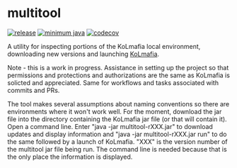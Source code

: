 # multitool
[![release](https://img.shields.io/github/v/release/kolmafia/multitool?color=blueviolet&label=%F0%9F%8D%B8%20release)](https://github.com/kolmafia/multitool/releases/latest)
[![minimum java](https://img.shields.io/static/v1?label=min%20java&message=v11&color=%23007396&logo=java)](https://adoptium.net/)
[![codecov](https://img.shields.io/codecov/c/github/kolmafia/multitool?logo=codecov&token=9Z41LO29KF)](https://codecov.io/github/kolmafia/multitool)

A utility for inspecting portions of the KoLmafia local environment, downloading new versions and launching [KoLmafia](https://github.com/kolmafia/kolmafia).


Note - this is a work in progress.  Assistance in setting up the project so that permissions and protections and authorizations are the same as KoLmafia is solicted and appreciated.  Same for workflows and tasks associated with commits and PRs. 

The tool makes several assumptions about naming conventions so there are environments where it won't work well.  For the moment, download the jar file into the directory containing the KoLmafia jar file (or that will contain it).  Open a command line.  Enter "java -jar multitool-rXXX.jar" to download updates and display information and "java -jar multitool-rXXX.jar run" to do the same followed by a launch of KoLmafia.  "XXX" is the version number of the multitool jar file being run.  The command line is needed because that is the only place the information is displayed.
